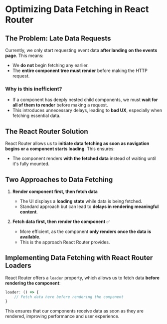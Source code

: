 # Optimizing Data Fetching in React Router

## The Problem: Late Data Requests

Currently, we only start requesting event data **after landing on the events page**. This means:
- We **do not** begin fetching any earlier.
- The **entire component tree must render** before making the HTTP request.

### Why is this inefficient?
- If a component has deeply nested child components, we must **wait for all of them to render** before making a request.
- This introduces unnecessary delays, leading to **bad UX**, especially when fetching essential data.

## The React Router Solution

React Router allows us to **initiate data fetching as soon as navigation begins or a component starts loading**. This ensures:
- The component renders **with the fetched data** instead of waiting until it's fully mounted.

## Two Approaches to Data Fetching

1. **Render component first, then fetch data**
   - The UI displays a **loading state** while data is being fetched.
   - Standard approach but can lead to **delays in rendering meaningful content**.

2. **Fetch data first, then render the component** ✅
   - More efficient, as the component **only renders once the data is available**.
   - This is the approach React Router provides.

## Implementing Data Fetching with React Router Loaders

React Router offers a `loader` property, which allows us to fetch data **before rendering the component**:

```jsx
loader: () => {
    // Fetch data here before rendering the component
}
```

This ensures that our components receive data as soon as they are rendered, improving performance and user experience.